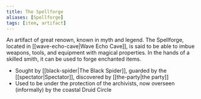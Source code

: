 ```yaml
---
title: The Spellforge
aliases: [Spellforge]
tags: [item, artifact]
---
```

An artifact of great renown, known in myth and legend. The Spellforge, located in [[wave-echo-cave|Wave Echo Cave]], is said to be able to imbue weapons, tools, and equipment with magical properties. In the hands of a skilled smith, it can be used to forge enchanted items.
- Sought by [[black-spider|The Black Spider]], guarded by the [[spectator|Spectator]], discovered by [[the-party|the party]]
- Used to be under the protection of the archivists, now overseen (informally) by the coastal Druid Circle